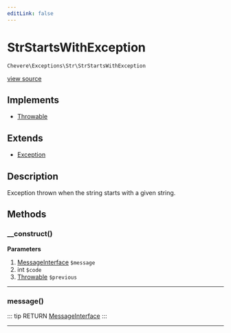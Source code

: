 ```yaml
---
editLink: false
---
```


# StrStartsWithException

`Chevere\Exceptions\Str\StrStartsWithException`

[view source](https://github.com/chevere/chevere/blob/master/exceptions/Str/StrStartsWithException.php)

## Implements

- [Throwable](https://www.php.net/manual/class.throwable)

## Extends

- [Exception](../Core/Exception.md)

## Description

Exception thrown when the string starts with a given string.

## Methods

### __construct()

**Parameters**

1. [MessageInterface](../../Interfaces/Message/MessageInterface.md) `$message`
2. int `$code`
3. [Throwable](https://www.php.net/manual/class.throwable) `$previous`

---

### message()

::: tip RETURN
[MessageInterface](../../Interfaces/Message/MessageInterface.md)
:::

---
